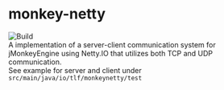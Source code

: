 # monkey-netty
![Build](https://github.com/tlf30/monkey-netty/workflows/Java%20CI%20with%20Gradle/badge.svg)  
A implementation of a server-client communication system for jMonkeyEngine using Netty.IO that utilizes both TCP and UDP communication.  
See example for server and client under `src/main/java/io/tlf/monkeynetty/test`
